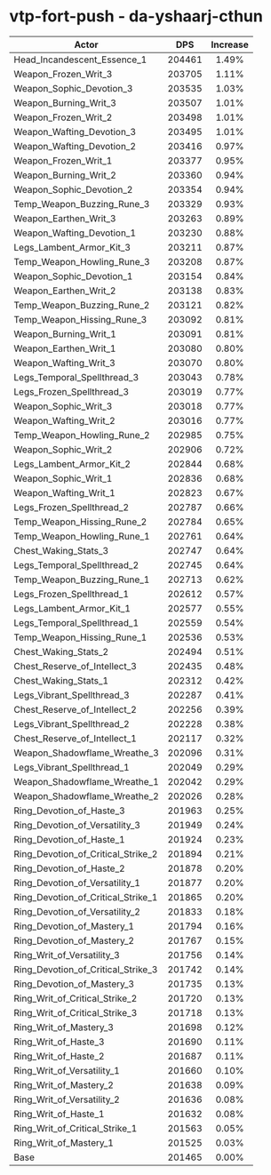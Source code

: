 # vtp-fort-push - da-yshaarj-cthun
| Actor | DPS | Increase |
|---|:---:|:---:|
|Head_Incandescent_Essence_1|204461|1.49%|
|Weapon_Frozen_Writ_3|203705|1.11%|
|Weapon_Sophic_Devotion_3|203535|1.03%|
|Weapon_Burning_Writ_3|203507|1.01%|
|Weapon_Frozen_Writ_2|203498|1.01%|
|Weapon_Wafting_Devotion_3|203495|1.01%|
|Weapon_Wafting_Devotion_2|203416|0.97%|
|Weapon_Frozen_Writ_1|203377|0.95%|
|Weapon_Burning_Writ_2|203360|0.94%|
|Weapon_Sophic_Devotion_2|203354|0.94%|
|Temp_Weapon_Buzzing_Rune_3|203329|0.93%|
|Weapon_Earthen_Writ_3|203263|0.89%|
|Weapon_Wafting_Devotion_1|203230|0.88%|
|Legs_Lambent_Armor_Kit_3|203211|0.87%|
|Temp_Weapon_Howling_Rune_3|203208|0.87%|
|Weapon_Sophic_Devotion_1|203154|0.84%|
|Weapon_Earthen_Writ_2|203138|0.83%|
|Temp_Weapon_Buzzing_Rune_2|203121|0.82%|
|Temp_Weapon_Hissing_Rune_3|203092|0.81%|
|Weapon_Burning_Writ_1|203091|0.81%|
|Weapon_Earthen_Writ_1|203080|0.80%|
|Weapon_Wafting_Writ_3|203070|0.80%|
|Legs_Temporal_Spellthread_3|203043|0.78%|
|Legs_Frozen_Spellthread_3|203019|0.77%|
|Weapon_Sophic_Writ_3|203018|0.77%|
|Weapon_Wafting_Writ_2|203016|0.77%|
|Temp_Weapon_Howling_Rune_2|202985|0.75%|
|Weapon_Sophic_Writ_2|202906|0.72%|
|Legs_Lambent_Armor_Kit_2|202844|0.68%|
|Weapon_Sophic_Writ_1|202836|0.68%|
|Weapon_Wafting_Writ_1|202823|0.67%|
|Legs_Frozen_Spellthread_2|202787|0.66%|
|Temp_Weapon_Hissing_Rune_2|202784|0.65%|
|Temp_Weapon_Howling_Rune_1|202761|0.64%|
|Chest_Waking_Stats_3|202747|0.64%|
|Legs_Temporal_Spellthread_2|202745|0.64%|
|Temp_Weapon_Buzzing_Rune_1|202713|0.62%|
|Legs_Frozen_Spellthread_1|202612|0.57%|
|Legs_Lambent_Armor_Kit_1|202577|0.55%|
|Legs_Temporal_Spellthread_1|202559|0.54%|
|Temp_Weapon_Hissing_Rune_1|202536|0.53%|
|Chest_Waking_Stats_2|202494|0.51%|
|Chest_Reserve_of_Intellect_3|202435|0.48%|
|Chest_Waking_Stats_1|202312|0.42%|
|Legs_Vibrant_Spellthread_3|202287|0.41%|
|Chest_Reserve_of_Intellect_2|202256|0.39%|
|Legs_Vibrant_Spellthread_2|202228|0.38%|
|Chest_Reserve_of_Intellect_1|202117|0.32%|
|Weapon_Shadowflame_Wreathe_3|202096|0.31%|
|Legs_Vibrant_Spellthread_1|202049|0.29%|
|Weapon_Shadowflame_Wreathe_1|202042|0.29%|
|Weapon_Shadowflame_Wreathe_2|202026|0.28%|
|Ring_Devotion_of_Haste_3|201963|0.25%|
|Ring_Devotion_of_Versatility_3|201949|0.24%|
|Ring_Devotion_of_Haste_1|201924|0.23%|
|Ring_Devotion_of_Critical_Strike_2|201894|0.21%|
|Ring_Devotion_of_Haste_2|201878|0.20%|
|Ring_Devotion_of_Versatility_1|201877|0.20%|
|Ring_Devotion_of_Critical_Strike_1|201865|0.20%|
|Ring_Devotion_of_Versatility_2|201833|0.18%|
|Ring_Devotion_of_Mastery_1|201794|0.16%|
|Ring_Devotion_of_Mastery_2|201767|0.15%|
|Ring_Writ_of_Versatility_3|201756|0.14%|
|Ring_Devotion_of_Critical_Strike_3|201742|0.14%|
|Ring_Devotion_of_Mastery_3|201735|0.13%|
|Ring_Writ_of_Critical_Strike_2|201720|0.13%|
|Ring_Writ_of_Critical_Strike_3|201718|0.13%|
|Ring_Writ_of_Mastery_3|201698|0.12%|
|Ring_Writ_of_Haste_3|201690|0.11%|
|Ring_Writ_of_Haste_2|201687|0.11%|
|Ring_Writ_of_Versatility_1|201660|0.10%|
|Ring_Writ_of_Mastery_2|201638|0.09%|
|Ring_Writ_of_Versatility_2|201636|0.08%|
|Ring_Writ_of_Haste_1|201632|0.08%|
|Ring_Writ_of_Critical_Strike_1|201563|0.05%|
|Ring_Writ_of_Mastery_1|201525|0.03%|
|Base|201465|0.00%|
